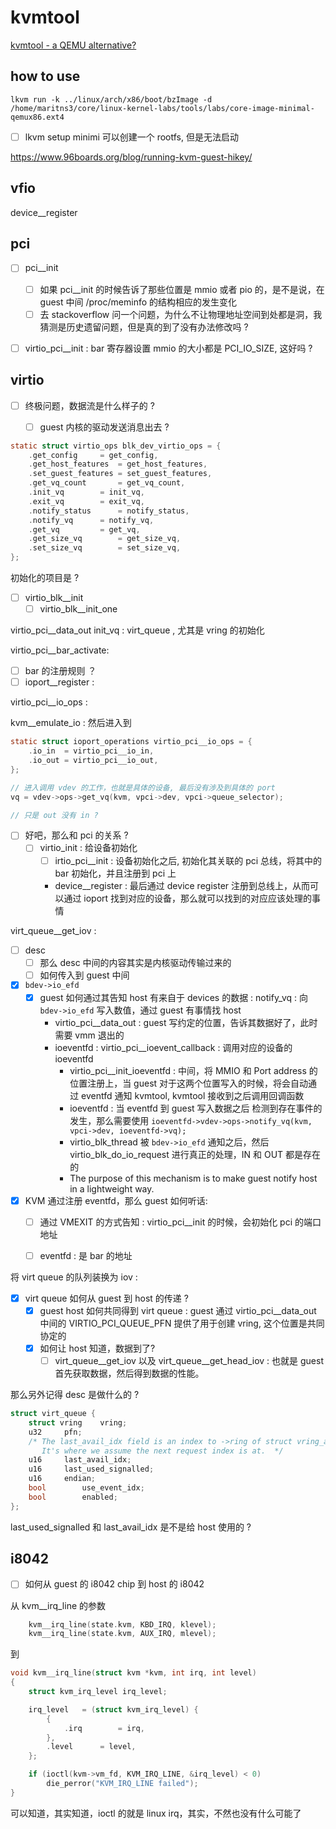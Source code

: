 # kvmtool
[kvmtool - a QEMU alternative?](https://elinux.org/images/4/44/Przywara.pdf)

## how to use
```
lkvm run -k ../linux/arch/x86/boot/bzImage -d /home/maritns3/core/linux-kernel-labs/tools/labs/core-image-minimal-qemux86.ext4
```

- [ ] lkvm setup minimi 可以创建一个 rootfs, 但是无法启动

https://www.96boards.org/blog/running-kvm-guest-hikey/

## vfio
device__register


## pci
- [ ]  pci__init
    - [ ] 如果 pci__init 的时候告诉了那些位置是 mmio 或者 pio 的，是不是说，在 guest 中间 /proc/meminfo 的结构相应的发生变化
    - [ ] 去 stackoverflow 问一个问题，为什么不让物理地址空间到处都是洞，我猜测是历史遗留问题，但是真的到了没有办法修改吗 ?

- [ ] virtio_pci__init : bar 寄存器设置 mmio 的大小都是 PCI_IO_SIZE, 这好吗 ?


## virtio
- [ ] 终极问题，数据流是什么样子的 ?
  - [ ] guest 内核的驱动发送消息出去 ?


```c
static struct virtio_ops blk_dev_virtio_ops = {
	.get_config		= get_config,
	.get_host_features	= get_host_features,
	.set_guest_features	= set_guest_features,
	.get_vq_count		= get_vq_count,
	.init_vq		= init_vq,
	.exit_vq		= exit_vq,
	.notify_status		= notify_status,
	.notify_vq		= notify_vq,
	.get_vq			= get_vq,
	.get_size_vq		= get_size_vq,
	.set_size_vq		= set_size_vq,
};
```
初始化的项目是 ?

- [ ] virtio_blk__init 
  - [ ] virtio_blk__init_one

virtio_pci__data_out
init_vq : virt_queue , 尤其是 vring 的初始化

virtio_pci__bar_activate:
- [ ]  bar 的注册规则 ？
- [ ] ioport__register : 

virtio_pci__io_ops : 

kvm__emulate_io : 然后进入到
```c
static struct ioport_operations virtio_pci__io_ops = {
	.io_in	= virtio_pci__io_in,
	.io_out	= virtio_pci__io_out,
};

// 进入调用 vdev 的工作，也就是具体的设备, 最后没有涉及到具体的 port
vq = vdev->ops->get_vq(kvm, vpci->dev, vpci->queue_selector);

// 只是 out 没有 in ?
```
- [ ] 好吧，那么和 pci 的关系 ?
  - [ ] virtio_init : 给设备初始化
    - [ ] irtio_pci__init : 设备初始化之后, 初始化其关联的 pci 总线，将其中的 bar 初始化，并且注册到 pci 上
    - device__register : 最后通过 device register 注册到总线上，从而可以通过 ioport 找到对应的设备，那么就可以找到的对应应该处理的事情

virt_queue__get_iov :


- [ ] desc
    - [ ] 那么 desc 中间的内容其实是内核驱动传输过来的
    - [ ] 如何传入到 guest 中间

- [x] `bdev->io_efd`
    - [x] guest 如何通过其告知 host 有来自于 devices 的数据 : notify_vq : 向 `bdev->io_efd` 写入数值，通过 guest 有事情找 host
      - virtio_pci__data_out : guest 写约定的位置，告诉其数据好了，此时需要 vmm 退出的
      - ioeventfd : virtio_pci__ioevent_callback : 调用对应的设备的 ioeventfd
          - virtio_pci__init_ioeventfd : 中间，将 MMIO 和 Port address 的位置注册上，当 guest 对于这两个位置写入的时候，将会自动通过 eventfd 通知 kvmtool, kvmtool 接收到之后调用回调函数
          - ioeventfd : 当 eventfd 到 guest 写入数据之后 检测到存在事件的发生，那么需要使用 `ioeventfd->vdev->ops->notify_vq(kvm, vpci->dev, ioeventfd->vq);`
          - virtio_blk_thread 被 `bdev->io_efd` 通知之后，然后 virtio_blk_do_io_request 进行真正的处理，IN 和 OUT 都是存在的
          - The purpose of this mechanism is to make guest notify host in a lightweight way. 
- [x] KVM 通过注册 eventfd，那么 guest 如何听话:
    - [ ] 通过 VMEXIT 的方式告知 : virtio_pci__init 的时候，会初始化 pci 的端口地址
    - [ ] eventfd : 是 bar 的地址


将 virt queue 的队列装换为 iov :
- [x] virt queue 如何从 guest 到 host 的传递 ?
  - [x] guest host 如何共同得到 virt queue  : guest 通过 virtio_pci__data_out 中间的 VIRTIO_PCI_QUEUE_PFN 提供了用于创建 vring, 这个位置是共同协定的
  - [x] 如何让 host 知道，数据到了?
      - [ ] virt_queue__get_iov  以及 virt_queue__get_head_iov : 也就是 guest 首先获取数据，然后得到数据的性能。

那么另外记得 desc 是做什么的 ?
```c
struct virt_queue {
	struct vring	vring;
	u32		pfn;
	/* The last_avail_idx field is an index to ->ring of struct vring_avail.
	   It's where we assume the next request index is at.  */
	u16		last_avail_idx;
	u16		last_used_signalled;
	u16		endian;
	bool		use_event_idx;
	bool		enabled;
};
```
last_used_signalled 和 last_avail_idx 是不是给 host 使用的 ?

## i8042
- [ ] 如何从 guest 的 i8042 chip 到 host 的 i8042

从 kvm__irq_line 的参数
```c
	kvm__irq_line(state.kvm, KBD_IRQ, klevel);
	kvm__irq_line(state.kvm, AUX_IRQ, mlevel);
```
到
```c
void kvm__irq_line(struct kvm *kvm, int irq, int level)
{
	struct kvm_irq_level irq_level;

	irq_level	= (struct kvm_irq_level) {
		{
			.irq		= irq,
		},
		.level		= level,
	};

	if (ioctl(kvm->vm_fd, KVM_IRQ_LINE, &irq_level) < 0)
		die_perror("KVM_IRQ_LINE failed");
}
```
可以知道，其实知道，ioctl 的就是 linux irq，其实，不然也没有什么可能了

